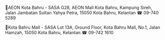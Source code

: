 📍AEON Kota Bahru - SASA
G28, AEON Mall Kota Bahru, Kampung Sireh, Jalan Jambatan Sultan Yahya Petra, 15050 Kota Bahru, Kelantan
☎︎ 09-740 5289

📍Kota Bahru Mall - SASA
Lot 13A, Ground Floor, Kota Bahru Mall, No.1, Jalan Hamzah, 15050 Kota Bahru, Kelantan
☎︎ 09-742 1610
